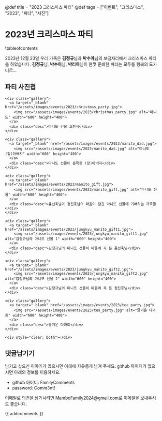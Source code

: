 @def title = "2023 크리스마스 파티"
@def tags = ["이벤트", "크리스마스", "2023", "파티", "사진"]

# 2023년 크리스마스 파티

\tableofcontents <!-- you can use \toc as well -->

2023년 12월 23일 우리 가족은 **김정규**님과 **박수아**님의 보금자리에서 크리스마스 파티를 하였습니다.
**김정규**님, **박수아**님, **박리아**님이 한껏 준비한 파티는 모두를 행복의 도가니로...

## 파티 사진첩
~~~
<div class="gallery">
  <a target="_blank" href="/assets/images/events/2023/christmas_party.jpg">
    <img src="/assets/images/events/2023/christmas_party.jpg" alt="마니또" width="600" height="400">
  </a>
  <div class="desc">마니또 선물 교환식</div>
</div>

<div class="gallery">
  <a target="_blank" href="/assets/images/events/2023/manito_dad.jpg">
    <img src="/assets/images/events/2023/manito_dad.jpg" alt="마니또 (할)아버지" width="600" height="400">
  </a>
  <div class="desc">마니또 선물이 흡족한 (할)아버지</div>
</div>

<div class="gallery">
  <a target="_blank" href="/assets/images/events/2023/manito_gift.jpg">
    <img src="/assets/images/events/2023/manito_gift.jpg" alt="마니또 선물" width="600" height="400">
  </a>
  <div class="desc">윤선욱님과 정진호님의 마음이 담긴 마니또 선물에 기뻐하는 가족들</div>
</div>

<div class="gallery">
  <a target="_blank" href="/assets/images/events/2023/jungkyu_manito_gift1.jpg">
    <img src="/assets/images/events/2023/jungkyu_manito_gift1.jpg" alt="김정규님의 마니또 선물 1" width="600" height="400">
  </a>
  <div class="desc">김정규님의 마니또 선물이 마음에 꼭 든 윤선욱님</div>
</div>

<div class="gallery">
  <a target="_blank" href="/assets/images/events/2023/jungkyu_manito_gift2.jpg">
    <img src="/assets/images/events/2023/jungkyu_manito_gift2.jpg" alt="김정규님의 마니또 선물 2" width="600" height="400">
  </a>
  <div class="desc">김정규님의 마니또 선물이 마음에 꼭 든 정진호님</div>
</div>

<div class="gallery">
  <a target="_blank" href="/assets/images/events/2023/tea_party.jpg">
    <img src="/assets/images/events/2023/tea_party.jpg" alt="즐거운 다과회" width="600" height="400">
  </a>
  <div class="desc">즐거운 다과회</div>
</div>

<div style="clear: both"></div>
~~~

## 댓글남기기

남기고 싶으신 이야기가 있으시면 아래에 자유롭게 남겨 주세요. github 아이디가 없으시면 아래의 정보를 이용하세요.

* github 아이디: FamilyComments
* password: Comm3nt!

이메일로 의견을 남기시려면 [MamboFamily2024@gmail.com](mailto:MamboFamily2024@gmail.com)로 이메일을 보내주셔도 좋습니다.

{{ addcomments }}